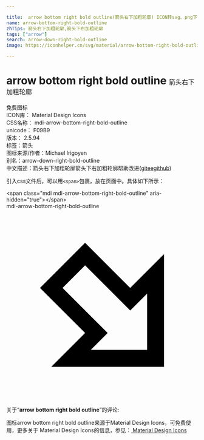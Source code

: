 ```yaml
---

title:  arrow bottom right bold outline(箭头右下加粗轮廓) ICON转svg、png下载
name: arrow-bottom-right-bold-outline
zhTips: 箭头右下加粗轮廓,箭头下右加粗轮廓
tags: ["arrow"]
search: arrow-down-right-bold-outline
image: https://iconhelper.cn/svg/material/arrow-bottom-right-bold-outline.svg

---
```


# arrow bottom right bold outline  <small style="font-size: 60%;font-weight: 100">箭头右下加粗轮廓</small>


<div class="detail-page">
<p>
<span><span class="badge-success badge">免费图标</span> </span>
<br/>
<span>
ICON库：
<span class="badge-secondary badge">Material Design Icons</span> 
</span>
<br/>
<span>
CSS名称：
<span class="badge-secondary badge">mdi-arrow-bottom-right-bold-outline</span> 
</span>
<br/>
<span>
unicode：
<span class="badge-secondary badge">F09B9</span> 
<copy-btn content='F09B9' btn-title=""></copy-btn>
<copy-btn :content='String.fromCodePoint(parseInt("F09B9", 16))' btn-title="复制U"></copy-btn>
</span>
<br/>
<span>
版本：
<span class="badge-secondary badge">2.5.94</span> 
</span><br/><span>标签：<span class="badge-light badge"><router-link to="/tags/arrow.html">箭头</router-link></span></span>
<br/>
<span>图标来源/作者：<span class="badge-light badge">Michael Irigoyen</span></span> 
<br/>
<span>别名：<span class="badge-light badge">arrow-down-right-bold-outline</span></span><br/><span class="zh-detail">中文描述：<span class="badge-primary badge">箭头右下加粗轮廓</span><span class="badge-primary badge">箭头下右加粗轮廓</span><span class="help-link"><span>帮助改进</span>(<a href="https://gitee.com/liuwave/icon-helper/edit/master/json/material/arrow-bottom-right-bold-outline.json" target="_blank" rel="noopener noreferrer">gitee</a><a href="https://github.com/liuwave/icon-helper/edit/master/json/material/arrow-bottom-right-bold-outline.json" target="_blank" rel="noopener noreferrer">github</a></span>)</span><br/>
</p>
</div>
<div class="alert alert-dark">
  <i class="mdi mdi-arrow-bottom-right-bold-outline mdi-48px"></i>
  <i class="mdi mdi-arrow-bottom-right-bold-outline mdi-36px"></i>
  <i class="mdi mdi-arrow-bottom-right-bold-outline mdi-24px"></i>
  <i class="mdi mdi-arrow-bottom-right-bold-outline mdi-18px"></i>
</div>
<div>
  <p>引入css文件后，可以用<code>&lt;span&gt;</code>包裹，放在页面中。具体如下所示：    
  </p>
  <div class="alert alert-primary" style="font-size: 14px">
    &lt;span class="mdi mdi-arrow-bottom-right-bold-outline" aria-hidden="true"&gt;&lt;/span&gt;
    <copy-btn content='<span class="mdi mdi-arrow-bottom-right-bold-outline" aria-hidden="true"></span>'></copy-btn>
  </div>
  <div class="alert alert-secondary">
    <i class="mdi mdi-arrow-bottom-right-bold-outline"
    style="font-size: 24px"
    aria-hidden="true"></i> mdi-arrow-bottom-right-bold-outline
    <copy-btn content="mdi-arrow-bottom-right-bold-outline" btn-title="复制图标名称"></copy-btn>
  </div>
</div>
<div id="svg" class="svg-wrap">
<svg xmlns="http://www.w3.org/2000/svg" viewBox="0 0 24 24"><path d="M9.88,15.54L4.22,9.88L9.88,4.22L15.54,9.88L19.78,5.64V19.78H5.64L9.88,15.54M17.66,10.59L15.54,12.71L9.88,7.05L7.05,9.88L12.71,15.54L10.59,17.66H17.66V10.59Z" /></svg>
</div>
<detail full-name='mdi-arrow-bottom-right-bold-outline'></detail>
<div class="icon-detail__container">
<p>关于“<b>arrow bottom right bold outline</b>”的评论:</p>
</div>
<Vssue title="关于“arrow bottom right bold outline”的评论" />    
<div><p>图标arrow bottom right bold outline来源于Material Design Icons，可免费使用，更多关于 Material Design Icons的信息，参见：<a target="_blank" href="https://iconhelper.cn/material.html"> Material Design Icons</a>
</p></div>
